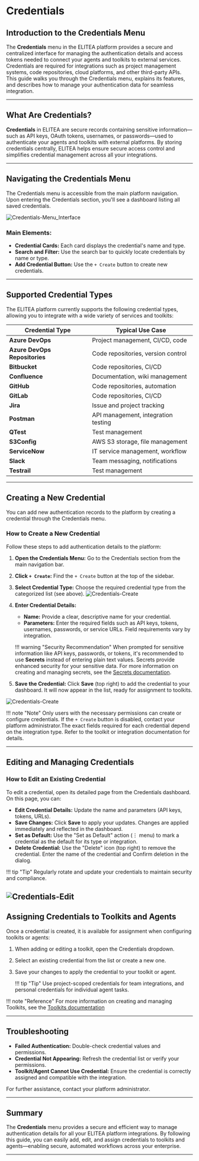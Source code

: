# Credentials

## Introduction to the Credentials Menu

The **Credentials** menu in the ELITEA platform provides a secure and centralized interface for managing the authentication details and access tokens needed to connect your agents and toolkits to external services. Credentials are required for integrations such as project management systems, code repositories, cloud platforms, and other third-party APIs. This guide walks you through the Credentials menu, explains its features, and describes how to manage your authentication data for seamless integration.

---

## What Are Credentials?

**Credentials** in ELITEA are secure records containing sensitive information—such as API keys, OAuth tokens, usernames, or passwords—used to authenticate your agents and toolkits with external platforms. By storing credentials centrally, ELITEA helps ensure secure access control and simplifies credential management across all your integrations.

---

## Navigating the Credentials Menu

The Credentials menu is accessible from the main platform navigation. Upon entering the Credentials section, you'll see a dashboard listing all saved credentials.

![Credentials-Menu_Interface](../img//menus/credentials/credentials_menu.png)

### Main Elements:

* **Credential Cards:** Each card displays the credential's name and type.
* **Search and Filter:** Use the search bar to quickly locate credentials by name or type.
* **Add Credential Button:** Use the `+ Create` button to create new credentials.

---

## Supported Credential Types

The ELITEA platform currently supports the following credential types, allowing you to integrate with a wide variety of services and toolkits:

| **Credential Type**             | **Typical Use Case**                 |
|---------------------------------|--------------------------------------|
| **Azure DevOps**                | Project management, CI/CD, code      |
| **Azure DevOps Repositories**   | Code repositories, version control   |
| **Bitbucket**                   | Code repositories, CI/CD             |
| **Confluence**                  | Documentation, wiki management       |
| **GitHub**                      | Code repositories, automation        |
| **GitLab**                      | Code repositories, CI/CD             |
| **Jira**                        | Issue and project tracking           |
| **Postman**                     | API management, integration testing  |
| **QTest**                       | Test management                      |
| **S3Config**                    | AWS S3 storage, file management      |
| **ServiceNow**                  | IT service management, workflow      |
| **Slack**                       | Team messaging, notifications        |
| **Testrail**                    | Test management                      |


---

## Creating a New Credential

You can add new authentication records to the platform by creating a credential through the Credentials menu.

### How to Create a New Credential

Follow these steps to add authentication details to the platform:

1. **Open the Credentials Menu:** Go to the Credentials section from the main navigation bar.
2. **Click `+ Create`:** Find the `+ Create` button at the top of the sidebar.
3. **Select Credential Type:** Choose the required credential type from the categorized list (see above).
    ![Credentials-Create](../img//menus/credentials/credentials_create.png)
4. **Enter Credential Details:**
    * **Name:** Provide a clear, descriptive name for your credential.
    * **Parameters:** Enter the required fields such as API keys, tokens, usernames, passwords, or service URLs. Field requirements vary by integration.

    !!! warning "Security Recommendation"
        When prompted for sensitive information like API keys, passwords, or tokens, it's recommended to use **Secrets** instead of entering plain text values. Secrets provide enhanced security for your sensitive data. For more information on creating and managing secrets, see the [Secrets documentation](../getting-started/create-secret.md).
  
5. **Save the Credential:** Click **Save** (top right) to add the credential to your dashboard. It will now appear in the list, ready for assignment to toolkits.

![Credentials-Create](../img//menus/credentials/credentials_config.png)

!!! note "Note"
    Only users with the necessary permissions can create or configure credentials. If the `+ Create` button is disabled, contact your platform administrator.The exact fields required for each credential depend on the integration type. Refer to the toolkit or integration documentation for details.

---

## Editing and Managing Credentials

### How to Edit an Existing Credential

To edit a credential, open its detailed page from the Credentials dashboard. On this page, you can:

* **Edit Credential Details:** Update the name and parameters (API keys, tokens, URLs).
* **Save Changes:** Click **Save** to apply your updates. Changes are applied immediately and reflected in the dashboard.
* **Set as Default:** Use the "Set as Default" action (⋮ menu) to mark a credential as the default for its type or integration.
* **Delete Credential:** Use the "Delete" icon (top right) to remove the credential. Enter the name of the credential and Confirm deletion in the dialog.

!!! tip "Tip"
    Regularly rotate and update your credentials to maintain security and compliance.

![Credentials-Edit](../img/menus/credentials/credentials_config.png)
---

## Assigning Credentials to Toolkits and Agents

Once a credential is created, it is available for assignment when configuring toolkits or agents:

1. When adding or editing a toolkit, open the Credentials dropdown.
2. Select an existing credential from the list or create a new one.
3. Save your changes to apply the credential to your toolkit or agent.

    !!! tip "Tip"
        Use project-scoped credentials for team integrations, and personal credentials for individual agent tasks.

!!! note "Reference"
    For more information on creating and managing Toolkits, see the [Toolkits documentation](../getting-started/create-toolkit.md)

---

## Troubleshooting

* **Failed Authentication:** Double-check credential values and permissions.
* **Credential Not Appearing:** Refresh the credential list or verify your permissions.
* **Toolkit/Agent Cannot Use Credential:** Ensure the credential is correctly assigned and compatible with the integration.

For further assistance, contact your platform administrator.

---

## Summary

The **Credentials** menu provides a secure and efficient way to manage authentication details for all your ELITEA platform integrations. By following this guide, you can easily add, edit, and assign credentials to toolkits and agents—enabling secure, automated workflows across your enterprise.

---